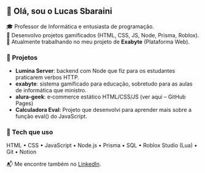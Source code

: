 ## 👋 Olá, sou o Lucas Sbaraini

🎓 Professor de Informática e entusiasta de programação.  
🚀 Desenvolvo projetos gamificados (HTML, CSS, JS, Node, Prisma, Roblox).  
🌱 Atualmente trabalhando no meu projeto de **Exabyte** (Plataforma Web).

### 📂 Projetos
- **Lumina Server**: backend com Node que fiz para os estudantes praticarem verbos HTTP.
- **exabyte**: sistema gamificado para educação, sobretudo para as aulas de informática que ministro.
- **alura-geek**: e‑commerce estático HTML/CSS/JS (ver aqui – GitHub Pages)
- **Calculadora Eval**: Projeto que desenvolvi para aprender mais sobre a função eval() do JavaScript.


### 🧰 Tech que uso
HTML • CSS • JavaScript • Node.js • Prisma • SQL • Roblox Studio (Lua) • Git • Notion 

📬 Me encontre também no [LinkedIn](https://www.linkedin.com/in/lucassbaraini/).
